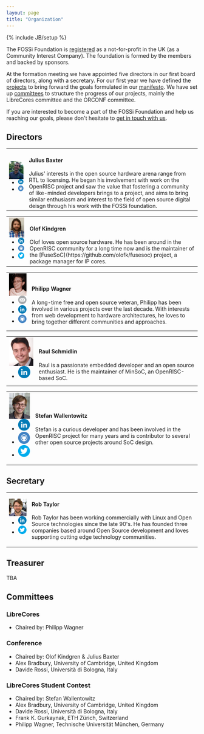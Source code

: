```yaml
---
layout: page
title: "Organization"
---
```

{% include JB/setup %}

The FOSSi Foundation is
[registered](https://beta.companieshouse.gov.uk/company/09848956) as a
not-for-profit in the UK (as a Community Interest Company). The
foundation is formed by the members and backed by sponsors.

At the formation meeting we have appointed five directors in our first
board of directors, along with a secretary. For our first year we have
defined the [projects](/projects.html) to bring forward the goals
formulated in our [manifesto](/manifesto.html). We have set up
[committees](#committees) to structure the progress of our projects,
mainly the LibreCores committee and the ORCONF committee.

If you are interested to become a part of the FOSSi Foundation and
help us reaching our goals, please don't hesitate to
[get in touch with us](/getinvolved.html).


## Directors

<a name="julius"/>
<table cellpadding="10">
  <tr><td><img src="/assets/people/JuliusBaxter.jpg" align="left" width="120px">
  <ul class="share-buttons">
  <li><a href="https://www.linkedin.com/in/julius-baxter-78840223"><img title="Visit my LinkedIn profile" src="/assets/flat_web_icon_set/color/LinkedIn.png"></a></li>
  <li><a href="https://github.com/juliusbaxter"><img title="Visit my GitHub account" src="/assets/flat_web_icon_set/color/Github.png"></a></li>
  </ul></td>
  <td><h4>Julius Baxter</h4>
  Julius' interests in the open source hardware arena range from RTL to licensing. He began his involvement with work on the OpenRISC project and saw the value that fostering a community of like-minded developers brings to a project, and aims to bring similar enthusiasm and interest to the field of open source digital deisgn through his work with the FOSSi foundation.
  </td></tr>
</table>

<a name="olof"/>
<table cellpadding="10">
  <tr><td><img src="/assets/people/OlofKindgren.jpg" align="left" width="120px">
  <ul class="share-buttons">
  <li><a href="https://www.linkedin.com/in/olofkindgren"><img title="Visit my LinkedIn profile" src="/assets/flat_web_icon_set/color/LinkedIn.png"></a></li>
  <li><a href="https://github.com/olofk/"><img title="Visit my GitHub account" src="/assets/flat_web_icon_set/color/Github.png"></a></li>
  <li><a href="https://twitter.com/OlofKindgren"><img title="Visit my Twitter account" src="/assets/flat_web_icon_set/color/Twitter.png"></a></li>
  </ul></td>
  <td><h4>Olof Kindgren</h4>
  Olof loves open source hardware. He has been around in the OpenRISC community for a long time now and is the maintainer of the [FuseSoC](https://github.com/olofk/fusesoc) project, a package manager for IP cores.
  </td></tr>
</table>

<a name="philipp"/>
<table cellpadding="10">
  <tr><td><img src="/assets/people/PhilippWagner.jpg" align="left" width="120px">
  <ul class="share-buttons">
  <li><a href="mailto:mail@philipp-wagner.com"><img title="Send me an email" src="/assets/flat_web_icon_set/color/Email.png"/></a></li>
  <li><a href="https://www.linkedin.com/in/imphil"><img title="Visit my LinkedIn profile" src="/assets/flat_web_icon_set/color/LinkedIn.png"/></a></li>
  <li><a href="https://github.com/imphil"><img title="Visit my GitHub account" src="/assets/flat_web_icon_set/color/Github.png"/></a></li>
  </ul></td>
  <td>
  <h4>Philipp Wagner</h4>
  A long-time free and open source veteran, Philipp has been involved in various projects over the last decade. With interests from web development to hardware architectures, he loves to bring together different communities and approaches.
  </td></tr>
</table>

<a name="raul"/>
<table cellpadding="10">
  <tr><td><img src="/assets/people/RaulSchmidlin.jpg" align="left" width="120px">
  <ul class="share-buttons">
  <li><a href="https://www.linkedin.com/in/raul-schmidlin-5205367"><img title="Visit my LinkedIn profile" src="/assets/flat_web_icon_set/color/LinkedIn.png"></a></li>
  </ul></td>
  <td><h4>Raul Schmidlin</h4>
  Raul is a passionate embedded developer and an open source enthusiast. He is the maintainer of MinSoC, an OpenRISC-based SoC.
  </td></tr>
</table>

<a name="wallento"/>
<table cellpadding="10">
  <tr><td><img src="/assets/people/StefanWallentowitz.png" align="left" width="120px">
  <ul class="share-buttons">
  <li><a href="https://www.linkedin.com/in/wallento"><img title="Visit my LinkedIn profile" src="/assets/flat_web_icon_set/color/LinkedIn.png"></a></li>
  <li><a href="https://github.com/wallento/"><img title="Visit my GitHub account" src="/assets/flat_web_icon_set/color/Github.png"></a></li>
  <li><a href="https://twitter.com/wallento"><img title="Visit my Twitter account" src="/assets/flat_web_icon_set/color/Twitter.png"></a></li>
  </ul></td>
  <td><h4>Stefan Wallentowitz</h4>

  Stefan is a curious developer and has been involved in the
    OpenRISC project for many years and is contributor to several
    other open source projects around SoC design.

  </td></tr>
</table>

## Secretary

<table cellpadding="10">
  <tr><td><img src="/assets/people/RobTaylor.jpg" align="left" width="120px">
  <ul class="share-buttons">
  <li><a href="https://www.linkedin.com/in/robtaylor78"><img title="Visit my LinkedIn profile" src="/assets/flat_web_icon_set/color/LinkedIn.png"></a></li>
  <li><a href="https://twitter.com/robtaylor78"><img title="Visit my Twitter account" src="/assets/flat_web_icon_set/color/Twitter.png"></a></li>
  </ul></td>
  <td><h4>Rob Taylor</h4>

  Rob Taylor has been working commercially with Linux and Open
    Source technologies since the late 90's. He has founded three
    companies based around Open Source development and loves
    supporting cutting edge technology communities.

  </td></tr>
</table>

## Treasurer

TBA

## Committees

### LibreCores

* Chaired by: Philipp Wagner

### Conference

* Chaired by: Olof Kindgren & Julius Baxter
* Alex Bradbury, University of Cambridge, United Kingdom
* Davide Rossi, Università di Bologna, Italy

### LibreCores Student Contest

* Chaired by: Stefan Wallentowitz
* Alex Bradbury, University of Cambridge, United Kingdom
* Davide Rossi, Università di Bologna, Italy
* Frank K. Gurkaynak, ETH Zürich, Switzerland
* Philipp Wagner, Technische Universität München, Germany
